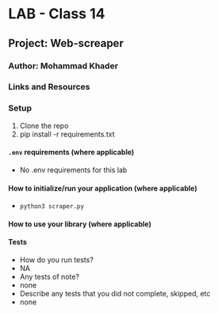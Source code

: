 # LAB - Class 14

## Project: Web-screaper

### Author: Mohammad Khader

### Links and Resources



### Setup
1. Clone the repo
2. pip install -r requirements.txt



#### `.env` requirements (where applicable)
- No .env requirements for this lab

#### How to initialize/run your application (where applicable)

- `python3 scraper.py`

#### How to use your library (where applicable)

#### Tests

- How do you run tests?
- NA
- Any tests of note?
- none
- Describe any tests that you did not complete, skipped, etc
- none
